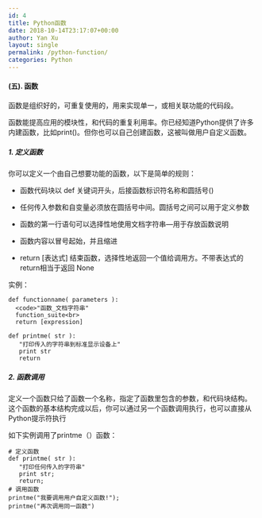 ```yaml
---
id: 4
title: Python函数
date: 2018-10-14T23:17:07+00:00
author: Yan Xu
layout: single
permalink: /python-function/
categories: Python
---
```


#### (五). 函数
函数是组织好的，可重复使用的，用来实现单一，或相关联功能的代码段。

函数能提高应用的模块性，和代码的重复利用率。你已经知道Python提供了许多内建函数，比如print()。但你也可以自己创建函数，这被叫做用户自定义函数。

##### 1. 定义函数
你可以定义一个由自己想要功能的函数，以下是简单的规则：
* 函数代码块以 def 关键词开头，后接函数标识符名称和圆括号()

* 任何传入参数和自变量必须放在圆括号中间。圆括号之间可以用于定义参数

* 函数的第一行语句可以选择性地使用文档字符串—用于存放函数说明

* 函数内容以冒号起始，并且缩进

* return [表达式] 结束函数，选择性地返回一个值给调用方。不带表达式的return相当于返回 None

实例：

```
def functionname( parameters ):
  <code>"函数_文档字符串"
  function_suite<br>
  return [expression]
```

```
def printme( str ):
   "打印传入的字符串到标准显示设备上"
   print str
   return
```

##### 2. 函数调用
定义一个函数只给了函数一个名称，指定了函数里包含的参数，和代码块结构。
这个函数的基本结构完成以后，你可以通过另一个函数调用执行，也可以直接从Python提示符执行

如下实例调用了printme（）函数：

```
# 定义函数
def printme( str ):
   "打印任何传入的字符串"
   print str;
   return;
# 调用函数
printme("我要调用用户自定义函数!");
printme("再次调用同一函数")
```
